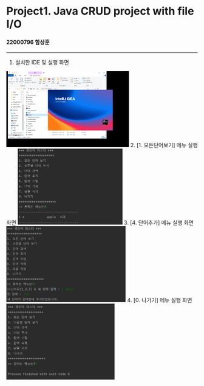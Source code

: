 # Project1. Java CRUD project with file I/O

#### 22000796 함상훈

-----------------
1. 설치한 IDE 및 실행 화면  
<img src="./screenshot/ide.png" with="100" height="200">
2. [1. 모든단어보기] 메뉴 실행 화면  
<img src="./screenshot/1모든단어.png" with="100" height="200">
3. [4. 단어추가] 메뉴 실행 화면
<img src="./screenshot/4단어추가.png" with="100" height="200">  
4. [0. 나가기] 메뉴 실행 화면  
<img src="./screenshot/0나가기.png" with="100" height="200">